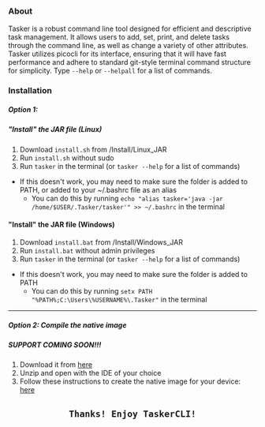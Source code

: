 <p align="center">
  <img src="https://user-images.githubusercontent.com/102715674/209995213-5f5c3715-3a51-4c86-86cb-97c372a3ffb4.png" alt=""/>
</p> 
<p dir="auto" align="center">
  <img align="center" src="https://img.shields.io/badge/Pico--CLI-Library-red?style=for-the-badge" alt="">&emsp;<img align="center" src="https://img.shields.io/badge/Java-Language-orange?style=for-the-badge" alt="">&emsp;<img align="center" src="https://img.shields.io/badge/Maven-Build_Tool-darkgreen?style=for-the-badge" alt=""></p>

#

### About
<p>Tasker is a robust command line tool designed for efficient and descriptive task management. It allows users to add, set, print, and delete tasks through the command line, as well as change a variety of other attributes. Tasker utilizes picocli for its interface, ensuring that it will have fast performance and adhere to standard git-style terminal command structure for simplicity. Type <code>--help</code> or <code>--helpall</code> for a list of commands.</p>

### Installation

##### Option 1:
##### "Install" the JAR file (Linux)
  1. Download `install.sh` from /Install/Linux_JAR
  2. Run `install.sh` without sudo
  3. Run `tasker` in the terminal (or `tasker --help` for a list of commands)
- If this doesn't work, you may need to make sure the folder is added to PATH, or added to your ~/.bashrc file as an alias 
  - You can do this by running `echo "alias tasker='java -jar /home/$USER/.Tasker/tasker'" >> ~/.bashrc` in the terminal

#### "Install" the JAR file (Windows)
  1. Download `install.bat` from /Install/Windows_JAR
  2. Run `install.bat` without admin privileges
  3. Run `tasker` in the terminal (or `tasker --help` for a list of commands)
- If this doesn't work, you may need to make sure the folder is added to PATH 
  - You can do this by running `setx PATH "%PATH%;C:\Users\%USERNAME%\.Tasker"` in the terminal
<hr>

##### Option 2: Compile the native image 
##### SUPPORT COMING SOON!!!
  1. Download it from <a href="https://github.com/SpecialistSteak/TaskerCLI/archive/refs/heads/master.zip">here</a>
  2. Unzip and open with the IDE of your choice
  3. Follow these instructions to create the native image for your device: <a href="https://www.javacodegeeks.com/2018/11/picocli-graalvm-fast-command-apps.html">here</a>

<h2><p align="center"><code>Thanks! Enjoy TaskerCLI!</p></code></h2>
